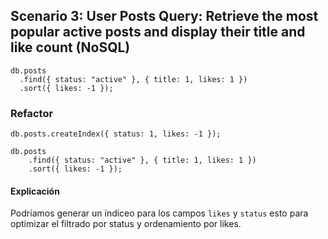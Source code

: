 ## Scenario 3: User Posts Query: Retrieve the most popular active posts and display their title and like count (NoSQL)

```
db.posts
  .find({ status: "active" }, { title: 1, likes: 1 })
  .sort({ likes: -1 });
```

### Refactor

```
db.posts.createIndex({ status: 1, likes: -1 });

db.posts
    .find({ status: "active" }, { title: 1, likes: 1 })
    .sort({ likes: -1 });
```

#### Explicación

Podríamos generar un índiceo para los campos `likes` y `status` esto para optimizar el filtrado por status y ordenamiento por likes.
